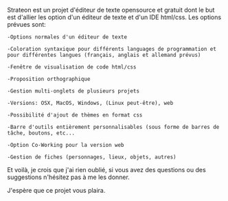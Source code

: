 Strateon est un projet d'éditeur de texte opensource et gratuit dont le but est d'allier les option d'un éditeur de texte et d'un IDE html/css.
Les options prévues sont:

    -Options normales d'un éditeur de texte

    -Coloration syntaxique pour différents languages de programmation et pour différentes langues (français, anglais et allemand prévus)

    -Fenêtre de visualisation de code html/css

    -Proposition orthographique

    -Gestion multi-onglets de plusieurs projets

    -Versions: OSX, MacOS, Windows, (Linux peut-être), web

    -Possibilité d'ajout de thèmes en format css

    -Barre d'outils entièrement personnalisables (sous forme de barres de tâche, boutons, etc...

    -Option Co-Working pour la version web
    
    -Gestion de fiches (personnages, lieux, objets, autres)

Et voilà, je crois que j'ai rien oublié, si vous avez des questions ou des suggestions n'hésitez pas à me les donner.

J'espère que ce projet vous plaira.
